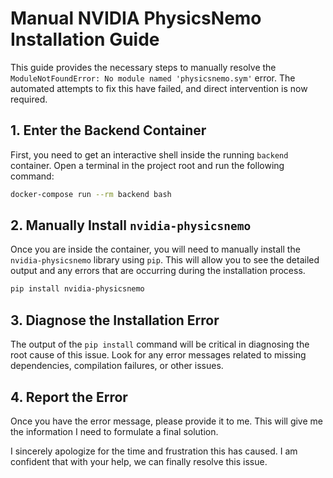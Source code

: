 # Manual NVIDIA PhysicsNemo Installation Guide

This guide provides the necessary steps to manually resolve the `ModuleNotFoundError: No module named 'physicsnemo.sym'` error. The automated attempts to fix this have failed, and direct intervention is now required.

## 1. Enter the Backend Container

First, you need to get an interactive shell inside the running `backend` container. Open a terminal in the project root and run the following command:

```bash
docker-compose run --rm backend bash
```

## 2. Manually Install `nvidia-physicsnemo`

Once you are inside the container, you will need to manually install the `nvidia-physicsnemo` library using `pip`. This will allow you to see the detailed output and any errors that are occurring during the installation process.

```bash
pip install nvidia-physicsnemo
```

## 3. Diagnose the Installation Error

The output of the `pip install` command will be critical in diagnosing the root cause of this issue. Look for any error messages related to missing dependencies, compilation failures, or other issues.

## 4. Report the Error

Once you have the error message, please provide it to me. This will give me the information I need to formulate a final solution.

I sincerely apologize for the time and frustration this has caused. I am confident that with your help, we can finally resolve this issue. 